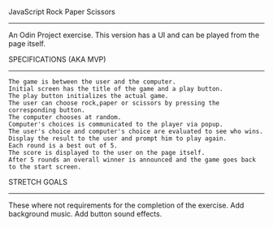JavaScript Rock Paper Scissors
******************************

An Odin Project exercise. This version has a UI and can be played from the page itself.
            
            
SPECIFICATIONS (AKA MVP)
************************
    The game is between the user and the computer.
    Initial screen has the title of the game and a play button.
    The play button initializes the actual game.
    The user can choose rock,paper or scissors by pressing the corresponding button.
    The computer chooses at random.
    Computer's choices is communicated to the player via popup.
    The user's choice and computer's choice are evaluated to see who wins.
    Display the result to the user and prompt him to play again.
    Each round is a best out of 5.
    The score is displayed to the user on the page itself.
    After 5 rounds an overall winner is announced and the game goes back to the start screen.

STRETCH GOALS
**************
These where not requirements for the completion of the exercise.
    Add background music.
    Add button sound effects.